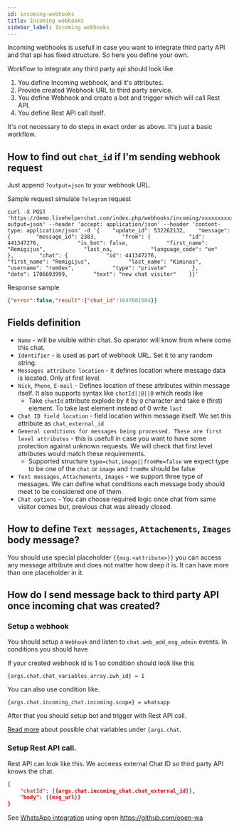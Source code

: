 ```yaml
---
id: incoming-webhooks
title: Incoming webhooks
sidebar_label: Incoming webhooks
---
```


Incoming webhooks is usefull in case you want to integrate third party API and that api has fixed structure. So here you define your own.

Workflow to integrate any third party api should look like

1. You define Incoming webhook, and it's attributes.
2. Provide created Webhook URL to third party service.
2. You define Webhook and create a bot and trigger which will call Rest API.
4. You define Rest API call itself.

It's not necessary to do steps in exact order as above. It's just a basic workflow.

## How to find out `chat_id` if I'm sending webhook request

Just append `?output=json` to your webhook URL.

Sample request simulate `Telegram` request
```shell
curl -X POST 'https://demo.livehelperchat.com/index.php/webhooks/incoming/xxxxxxxxxxxxxxxxxx?output=json' --header 'accept: application/json' --header 'content-type: application/json' -d '{    "update_id": 532262132,    "message": {        "message_id": 2383,        "from": {            "id": 441347276,            "is_bot": false,            "first_name": "Remigijus",            "last_na,            "language_code": "en"        },        "chat": {            "id": 441347276,            "first_name": "Remigijus",            "last_name": "Kiminas",            "username": "remdex",            "type": "private"        },        "date": 1706693999,        "text": "new chat visitor"    }}'
```

Response sample
```json
{"error":false,"result":{"chat_id":1647601504}}
```

## Fields definition

* `Name` - will be visible within chat. So operator will know from where come this chat.
* `Identifier` - is used as part of webhook URL. Set it to any random string.
* `Messages attribute location` - it defines location where message data is located. Only at first level.
* `Nick`, `Phone`, `E-mail` - Defines location of these attributes within message itself. It also supports syntax like `chatId||@||0` which reads like
    * Take `chatId` attribute explode by it by `@` character and take `0` (first) element. To take last element instead of 0 write `last`
* `Chat ID field location` - field location within message itself. We set this attribute as `chat_external_id`
* `General conditions for messages being processed. These are first level attributes` - this is usefull in case you want to have some protection against unknown requests. We will check that first level attributes would match these requirements.
    * Supported structure `type=chat,image||fromMe=false` we expect type to be one of the `chat` or `image` and `fromMe` should be false
* `Text messages`, `Attachements`, `Images` - we support three type of messages. We can define what conditions each message body should meet to be considered one of them.
* `Chat options` - You can choose required logic once chat from same visitor comes but, previous chat was already closed.

## How to define `Text messages`, `Attachements`, `Images` body message?

You should use special placeholder `{{msg.<attribute>}}` you can access any message attribute and does not matter how deep it is. It can have more than one placeholder in it.

## How do I send message back to third party API once incoming chat was created?

### Setup a webhook

You should setup a `Webhook` and listen to `chat.web_add_msg_admin` events. In conditions you should have

If your created webhook id is 1 so condition should look like this

`{args.chat.chat_variables_array.iwh_id} = 1`

You can also use condition like. 

`{args.chat.incoming_chat.incoming.scope} = whatsapp` 

After that you should setup bot and trigger with Rest API call.

[Read more](bot/rest-api.md#replaceable-variables) about possible chat variables under `{args.chat`.

### Setup Rest API call.

Rest API can look like this. We acceess external Chat ID so third party API knows the chat.

```json
{
    "chatId": {{args.chat.incoming_chat.chat_external_id}},
    "body": {{msg_url}}
}
```

See [WhatsApp integration](integrating/whatsapp.md) using open https://github.com/open-wa